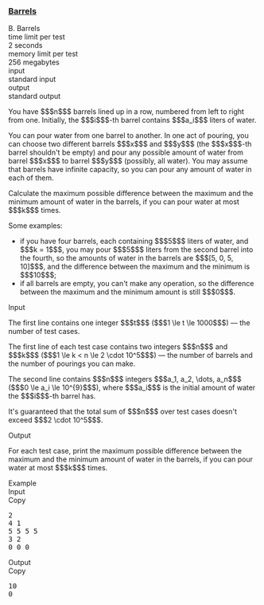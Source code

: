 <h3><a href="https://codeforces.com/contest/1430/problem/B" target="_blank" rel="noopener noreferrer">Barrels</a></h3>

<div class="header"><div class="title">B. Barrels</div><div class="time-limit"><div class="property-title">time limit per test</div>2 seconds</div><div class="memory-limit"><div class="property-title">memory limit per test</div>256 megabytes</div><div class="input-file input-standard"><div class="property-title">input</div>standard input</div><div class="output-file output-standard"><div class="property-title">output</div>standard output</div></div><div><p>You have $$$n$$$ barrels lined up in a row, numbered from left to right from one. Initially, the $$$i$$$-th barrel contains $$$a_i$$$ liters of water.</p><p>You can pour water from one barrel to another. In one act of pouring, you can choose two different barrels $$$x$$$ and $$$y$$$ (the $$$x$$$-th barrel shouldn't be empty) and pour any possible amount of water from barrel $$$x$$$ to barrel $$$y$$$ (possibly, all water). You may assume that barrels have infinite capacity, so you can pour any amount of water in each of them. </p><p>Calculate the maximum possible difference between the maximum and the minimum amount of water in the barrels, if you can pour water <span class="tex-font-style-bf">at most</span> $$$k$$$ times.</p><p>Some examples: </p><ul> <li> if you have four barrels, each containing $$$5$$$ liters of water, and $$$k = 1$$$, you may pour $$$5$$$ liters from the second barrel into the fourth, so the amounts of water in the barrels are $$$[5, 0, 5, 10]$$$, and the difference between the maximum and the minimum is $$$10$$$; </li><li> if all barrels are empty, you can't make any operation, so the difference between the maximum and the minimum amount is still $$$0$$$. </li></ul></div><div class="input-specification"><div class="section-title">Input</div><p>The first line contains one integer $$$t$$$ ($$$1 \le t \le 1000$$$) — the number of test cases.</p><p>The first line of each test case contains two integers $$$n$$$ and $$$k$$$ ($$$1 \le k < n \le 2 \cdot 10^5$$$) — the number of barrels and the number of pourings you can make.</p><p>The second line contains $$$n$$$ integers $$$a_1, a_2, \dots, a_n$$$ ($$$0 \le a_i \le 10^{9}$$$), where $$$a_i$$$ is the initial amount of water the $$$i$$$-th barrel has.</p><p>It's guaranteed that the total sum of $$$n$$$ over test cases doesn't exceed $$$2 \cdot 10^5$$$.</p></div><div class="output-specification"><div class="section-title">Output</div><p>For each test case, print the maximum possible difference between the maximum and the minimum amount of water in the barrels, if you can pour water <span class="tex-font-style-bf">at most</span> $$$k$$$ times.</p></div><div class="sample-tests"><div class="section-title">Example</div><div class="sample-test"><div class="input"><div class="title">Input<div title="Copy" data-clipboard-target="#id0030297857299156183" id="id003225045537180321" class="input-output-copier">Copy</div></div><pre id="id0030297857299156183">2
4 1
5 5 5 5
3 2
0 0 0
</pre></div><div class="output"><div class="title">Output<div title="Copy" data-clipboard-target="#id0016330554653862028" id="id007347218726486827" class="input-output-copier">Copy</div></div><pre id="id0016330554653862028">10
0
</pre></div></div></div>